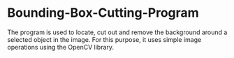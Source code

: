 # Bounding-Box-Cutting-Program
The program is used to locate, cut out and remove the background around a selected object in the image. For this purpose, it uses simple image operations using the OpenCV library.
